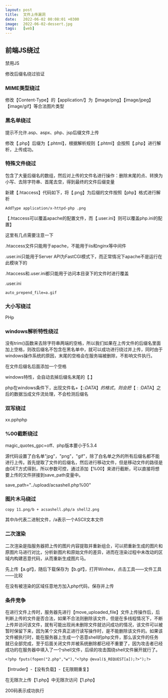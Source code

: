 ```yaml
---
layout: post
title:  文件上传漏洞
date:   2022-06-02 00:08:01 +0300
image:  2022-06-02-dessert.jpg
tags:   [web]
---
```


## 前端JS绕过

禁用JS

修改后缀名绕过验证

### MIME类型绕过

修改【Content-Type】的【application/】为【image/png】【image/jpeg】【image/gif】等合法图片类型

### 黑名单绕过

提示不允许.asp、aspx、php、jsp后缀文件上传

修改【.php】后缀为【.phtml】，根据解析规则【.phtml】会按照【.php】进行解析，上传成功。

### 特殊文件绕过

包含了大量后缀名的数组，然后对上传的文件名进行操作：删除末尾的点、转换为小写、去除字符串、首尾去空，得到最终的文件后缀变量

新建【.htaccess】代码如下，将【.png】为后缀的文件按照【php】格式进行解析

```assembly
AddType application/x-httpd-php .png
```

【.htaccess可以覆盖apache的配置文件，而【.user.ini】则可以覆盖php.ini的配置】

这里有几点需要注意一下

.htaccess文件只能用于apache，不能用于iis和nginx等中间件

.user.ini只能用于Server API为FastCGI模式下，而正常情况下apache不是运行在此模块下的

.htaccess和.user.ini都只能用于访问本目录下的文件时进行覆盖

.user.ini

```assembly
auto_prepend_file=a.gif
```

### 大小写绕过

PHp

### windows解析特性绕过

没有trim()函数来去除字符串两端的空格，所以我们如果在上传文件的后缀名里面加上空格，则改后缀名不包含在黑名单中，就可以成功进行绕过并上传，同时由于windows操作系统的原因，末尾的空格会在服务端被删除，不影响文件执行。

在文件后缀名后面添加一个空格

windows特性，会自动去掉后缀名末尾的【.】

php在windows条件下，出现文件名+【::$DATA】的格式，则会把【::$DATA】之后的数据当成文件流处理，不会检测后缀名

### 双写绕过

xx.pphphp

### %00截断绕过

magic_quotes_gpc=off、php版本要小于5.3.4

源代码设置了白名单"jpg"，"png"，"gif"，除了白名单之外的所有后缀名都不能进行上传。首先提取了文件的后缀名，然后进行移动文件，但是移动文件的路径是由GET方式得到，所以参数可控，通过添加【%00】来进行截断，可以直接将想要上传的文件拼接到save_path变量中。

save_path="../upload/acsashell.php%00"

### 图片木马绕过

```assembly
copy 11.png/b + acsashell.php/a shell2.png
```

其中/b代表二进制文件，/a表示一个ASCII文本文件

### 二次渲染

二次渲染是指服务器把上传的图片内容提取并重新组合，可以把重新生成的图片和原图片马进行对比，分析新图片和原始文件的差异，进而在渲染过程中未改动的区域内构建恶意代码，从而重新生成图片马。

先上传【a.gif】，随后下载保存为【b.gif】，打开Winhex，点击工具——文件工具——比较

在没有被渲染的区域任意地方加入php代码，保存并上传

### 条件竞争

在进行文件上传时，服务器先进行【move_uploaded_file】文件上传操作后，后判断上传的文件是否合法，如果不合法则删除该文件，但是在多线程情况下，不断上传并访问该文件，就有可能出现尚未删除文件就访问成功的情况，该文件可以被暂时保留下来，因为某个文件真正进行读写操作时，是不能删除该文件的。如果该文件被执行时，能在服务器上生成一个恶意shell的php文件，那么该文件的任务就已全部完成，至于后面关闭文件并被系统删除都已经不重要了，因为攻击者已经成功的在服务器中填入了一个shell文件，后续的攻击围绕shell文件展开就行了。

```assembly
<?php fputs(fopen("2.php","w"),"<?php @eval($_REQUEST[a]);?>");?>
```

【Intruder】-【没有负载】-【无限期重复】

在无限次上传【1.php】中无限次访问【1.php】

200码表示成功执行